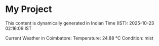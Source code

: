 # My Project

This content is dynamically generated in Indian Time (IST): 2025-10-23 02:16:09 IST


Current Weather in Coimbatore:
Temperature: 24.88 °C
Condition: mist

